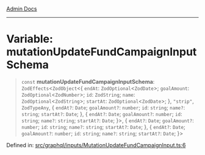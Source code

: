 [Admin Docs](/)

***

# Variable: mutationUpdateFundCampaignInputSchema

> `const` **mutationUpdateFundCampaignInputSchema**: `ZodEffects`\<`ZodObject`\<\{ `endAt`: `ZodOptional`\<`ZodDate`\>; `goalAmount`: `ZodOptional`\<`ZodNumber`\>; `id`: `ZodString`; `name`: `ZodOptional`\<`ZodString`\>; `startAt`: `ZodOptional`\<`ZodDate`\>; \}, `"strip"`, `ZodTypeAny`, \{ `endAt?`: `Date`; `goalAmount?`: `number`; `id`: `string`; `name?`: `string`; `startAt?`: `Date`; \}, \{ `endAt?`: `Date`; `goalAmount?`: `number`; `id`: `string`; `name?`: `string`; `startAt?`: `Date`; \}\>, \{ `endAt?`: `Date`; `goalAmount?`: `number`; `id`: `string`; `name?`: `string`; `startAt?`: `Date`; \}, \{ `endAt?`: `Date`; `goalAmount?`: `number`; `id`: `string`; `name?`: `string`; `startAt?`: `Date`; \}\>

Defined in: [src/graphql/inputs/MutationUpdateFundCampaignInput.ts:6](https://github.com/Sourya07/talawa-api/blob/61a1911602b2f0aac7635e08ae2918f4f768e8ff/src/graphql/inputs/MutationUpdateFundCampaignInput.ts#L6)
